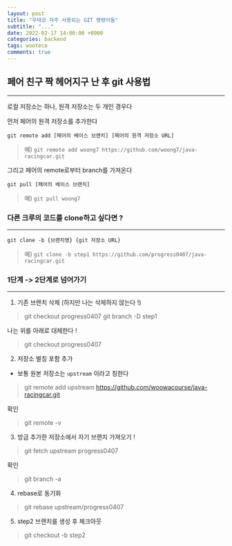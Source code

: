```yaml
---
layout: post
title: "우테코 자주 사용되는 GIT 명령어들"
subtitle: "..."
date: 2022-02-17 14:00:00 +0900
categories: backend
tags: wooteco
comments: true
---
```


## 페어 친구 짝 헤어지구 난 후 git 사용법

---

로컬 저장소는 하나, 원격 저장소는 두 개인 경우다

먼저 페어의 원격 저장소를 추가한다

```
git remote add [페어의 베이스 브랜치] [페어의 원격 저장소 URL]
```

> 예) `git remote add woong7 https://github.com/woong7/java-racingcar.git`

그리고 페어의 remote로부터 branch를 가져온다

```
git pull [페어의 베이스 브랜치]
```

> 예) `git pull woong7`

### 다른 크루의 코드를 clone하고 싶다면 ?

---

```
git clone -b {브랜치명} {git 저장소 URL}
```

> 예) `git clone -b step1 https://github.com/progress0407/java-racingcar.git`

### 1단계 -> 2단계로 넘어가기

---

1. 기존 브랜치 삭제 (하지만 나는 삭제하지 않는다 !)

> git checkout progress0407
> git branch -D step1

나는 위를 아래로 대체한다 !

> git checkout progress0407

2. 저장소 별칭 포함 추가

- 보통 원본 저장소는 `upstream` 이라고 칭한다

> git remote add upstream https://github.com/woowacourse/java-racingcar.git

확인

> git remote -v

3. 방금 추가한 저장소에서 자기 브랜치 가져오기 !

> git fetch upstream progress0407

확인

> git branch -a

4. rebase로 동기화

> git rebase upstream/progress0407

5. step2 브랜치를 생성 후 체크아웃

> git checkout -b step2
